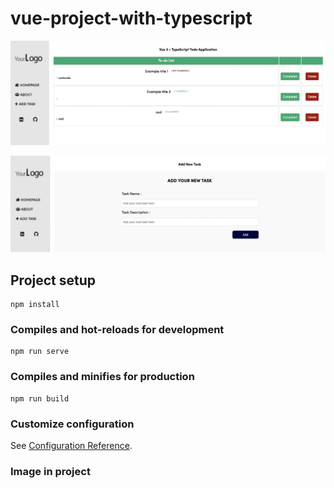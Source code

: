 # vue-project-with-typescript

![Image-1](Image-1.jpeg)

![Image-2](Image-2.jpeg)

## Project setup

```
npm install
```

### Compiles and hot-reloads for development

```
npm run serve
```

### Compiles and minifies for production

```
npm run build
```

### Customize configuration

See [Configuration Reference](https://cli.vuejs.org/config/).

### Image in project

```

```
